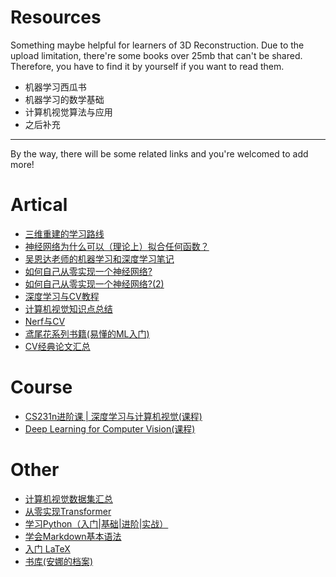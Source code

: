 # Resources
Something maybe helpful for learners of 3D Reconstruction.
Due to the upload limitation, there're some books over 25mb that can't be shared.
Therefore, you have to find it by yourself if you want to read them.

* 机器学习西瓜书
* 机器学习的数学基础
* 计算机视觉算法与应用
* 之后补充

-----------------------------------
By the way, there will be some related links and you're welcomed to add more!

# Artical
* [三维重建的学习路线](https://www.zhihu.com/question/279217836/answer/2925386519)
* [神经网络为什么可以（理论上）拟合任何函数？](https://www.zhihu.com/question/268384579/answer/2995111320)
* [吴恩达老师的机器学习和深度学习笔记](https://zhuanlan.zhihu.com/p/136194148)
* [如何自己从零实现一个神经网络?](https://www.zhihu.com/question/314879954/answer/2655433794)
* [如何自己从零实现一个神经网络?(2)](https://www.zhihu.com/question/314879954/answer/638380202)
* [深度学习与CV教程](https://www.showmeai.tech/article-detail/260)
* [计算机视觉知识点总结](https://zhuanlan.zhihu.com/p/58776542)
* [Nerf与CV](https://zhuanlan.zhihu.com/p/559025481)
* [鸢尾花系列书籍(易懂的ML入门)](https://github.com/Visualize-ML)
* [CV经典论文汇总](https://github.com/yizt/cv-papers/blob/master/%E8%AE%A1%E7%AE%97%E6%9C%BA%E8%A7%86%E8%A7%89%E7%BB%8F%E5%85%B8%E8%AE%BA%E6%96%87%E5%9C%B0%E5%9D%80%E6%B1%87%E6%80%BB.md)

# Course
* [CS231n进阶课 | 深度学习与计算机视觉(课程)](https://www.bilibili.com/video/BV13P4y1t7gM/?t=11&spm_id_from=333.1350.jump_directly)
* [Deep Learning for Computer Vision(课程)](https://csdiy.wiki/%E6%B7%B1%E5%BA%A6%E5%AD%A6%E4%B9%A0/EECS498-007/)

# Other
* [计算机视觉数据集汇总](https://zhuanlan.zhihu.com/p/99680662)
* [从零实现Transformer](https://zhuanlan.zhihu.com/p/648127076)
* [学习Python（入门|基础|进阶|实战）](https://zhuanlan.zhihu.com/p/421726412)
* [学会Markdown基本语法](https://zhuanlan.zhihu.com/p/270716843)
* [入门 LaTeX](https://www.zhihu.com/question/62943097/answer/2507170664)
* [书库(安娜的档案)](https://zh.annas-archive.org/)

